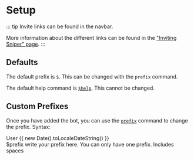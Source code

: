 # Setup

::: tip
Invite links can be found in the navbar.

More information about the different links can be found in the ["Inviting Sniper" page](./invite.md).
:::

## Defaults

The default prefix is `$`. This can be changed with the `prefix` command.

The default help command is [`$help`](./commands/index.md#help). This cannot be changed.

## Custom Prefixes

Once you have added the bot, you can use the [`prefix`](/commands/index.md#prefix) command to change the prefix.
Syntax:

<div class="discord-messages">
  <div class="discord-message">
    <div class="discord-message-content">
      <div class="discord-author-avatar">
        <img src="https://cdn.discordapp.com/embed/avatars/0.png" alt="" />
      </div>
      <div class="discord-message-body">
      <span class="discord-author-info">
        <span class="discord-author-username">
          User
        </span>
      </span>
      <span class="discord-message-timestamp">
        {{ new Date().toLocaleDateString() }}
      </span>
      <br />
        &#36prefix write your prefix here. You can only have one prefix. Includes spaces
      </div>
    </div>
  </div>
</div>
